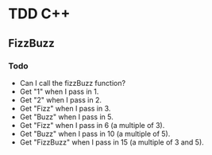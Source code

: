 # TDD C++

## FizzBuzz

### Todo

- Can I call the fizzBuzz function?
- Get "1" when I pass in 1.
- Get "2" when I pass in 2.
- Get "Fizz" when I pass in 3.
- Get "Buzz" when I pass in 5.
- Get "Fizz" when I pass in 6 (a multiple of 3).
- Get "Buzz" when I pass in 10 (a multiple of 5).
- Get "FizzBuzz" when I pass in 15 (a multiple of 3 and 5).